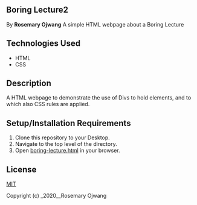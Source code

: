 ## Boring Lecture2
By **Rosemary Ojwang**
A simple HTML webpage about a Boring Lecture

## Technologies Used
* HTML
* CSS

## Description
A HTML webpage to demonstrate the use of Divs to hold elements, and to which also CSS rules are applied.

## Setup/Installation Requirements
1. Clone this repository to your Desktop.
2. Navigate to the top level of the directory.
3. Open [boring-lecture.html](boring-lecture.html) in your browser.

## License
[MIT](https://opensource.org/licenses/MIT)

Copyright (c) _2020__Rosemary Ojwang



